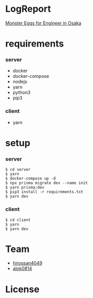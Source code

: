 # LogReport
[Monster Eggs for Engineer in Osaka](https://ailab-corp.connpass.com/event/278116/)

# requirements

### server
- docker
- docker-compose
- nodejs
- yarn
- python3
- pip3

### client
- yarn


# setup

### server
```
$ cd server
$ yarn
$ docker-compose up -d
$ npx prisma migrate dev --name init
$ yarn prisma:dev
$ pip3 install -r requirements.txt
$ yarn dev
```

### client
```
$ cd client
$ yarn
$ yarn dev
```


# Team
- [hirossan4049](https://github.com/hirossan4049)
- [alok0814](https://github.com/alok0814)

# License
